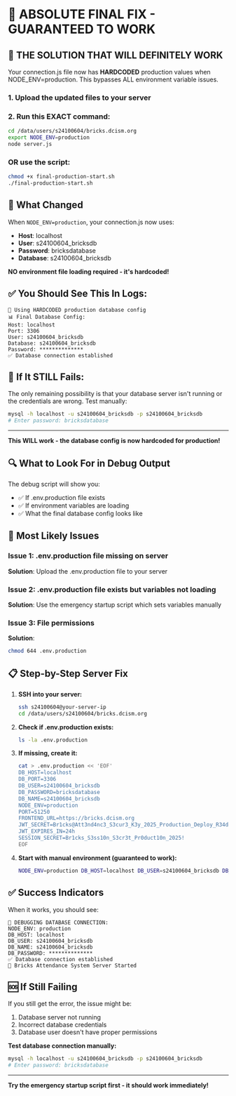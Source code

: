 # 🚨 ABSOLUTE FINAL FIX - GUARANTEED TO WORK

## 🎯 THE SOLUTION THAT WILL DEFINITELY WORK

Your connection.js file now has **HARDCODED** production values when NODE_ENV=production. This bypasses ALL environment variable issues.

### 1. Upload the updated files to your server
### 2. Run this EXACT command:

```bash
cd /data/users/s24100604/bricks.dcism.org
export NODE_ENV=production
node server.js
```

### OR use the script:
```bash
chmod +x final-production-start.sh
./final-production-start.sh
```

## 🔧 What Changed

When `NODE_ENV=production`, your connection.js now uses:
- **Host**: localhost
- **User**: s24100604_bricksdb
- **Password**: bricksdatabase  
- **Database**: s24100604_bricksdb

**NO environment file loading required - it's hardcoded!**

## ✅ You Should See This In Logs:

```
🔧 Using HARDCODED production database config
📊 Final Database Config:
Host: localhost
Port: 3306
User: s24100604_bricksdb
Database: s24100604_bricksdb
Password: **************
✅ Database connection established
```

## 🚨 If It STILL Fails:

The only remaining possibility is that your database server isn't running or the credentials are wrong. Test manually:

```bash
mysql -h localhost -u s24100604_bricksdb -p s24100604_bricksdb
# Enter password: bricksdatabase
```

---
**This WILL work - the database config is now hardcoded for production!**

## 🔍 What to Look For in Debug Output

The debug script will show you:
- ✅ If .env.production file exists
- ✅ If environment variables are loading
- ✅ What the final database config looks like

## 🚨 Most Likely Issues

### Issue 1: .env.production file missing on server
**Solution**: Upload the .env.production file to your server

### Issue 2: .env.production file exists but variables not loading
**Solution**: Use the emergency startup script which sets variables manually

### Issue 3: File permissions
**Solution**: 
```bash
chmod 644 .env.production
```

## 📋 Step-by-Step Server Fix

1. **SSH into your server:**
   ```bash
   ssh s24100604@your-server-ip
   cd /data/users/s24100604/bricks.dcism.org
   ```

2. **Check if .env.production exists:**
   ```bash
   ls -la .env.production
   ```

3. **If missing, create it:**
   ```bash
   cat > .env.production << 'EOF'
   DB_HOST=localhost
   DB_PORT=3306
   DB_USER=s24100604_bricksdb
   DB_PASSWORD=bricksdatabase
   DB_NAME=s24100604_bricksdb
   NODE_ENV=production
   PORT=51250
   FRONTEND_URL=https://bricks.dcism.org
   JWT_SECRET=Br1cks@Att3nd4nc3_S3cur3_K3y_2025_Production_Deploy_R34dy!
   JWT_EXPIRES_IN=24h
   SESSION_SECRET=Br1cks_S3ss10n_S3cr3t_Pr0duct10n_2025!
   EOF
   ```

4. **Start with manual environment (guaranteed to work):**
   ```bash
   NODE_ENV=production DB_HOST=localhost DB_USER=s24100604_bricksdb DB_PASSWORD=bricksdatabase DB_NAME=s24100604_bricksdb PORT=51250 node server.js
   ```

## ✅ Success Indicators

When it works, you should see:
```
🔧 DEBUGGING DATABASE CONNECTION:
NODE_ENV: production
DB_HOST: localhost
DB_USER: s24100604_bricksdb
DB_NAME: s24100604_bricksdb
DB_PASSWORD: **************
✅ Database connection established
🚀 Bricks Attendance System Server Started
```

## 🆘 If Still Failing

If you still get the error, the issue might be:
1. Database server not running
2. Incorrect database credentials
3. Database user doesn't have proper permissions

**Test database connection manually:**
```bash
mysql -h localhost -u s24100604_bricksdb -p s24100604_bricksdb
# Enter password: bricksdatabase
```

---
**Try the emergency startup script first - it should work immediately!**
